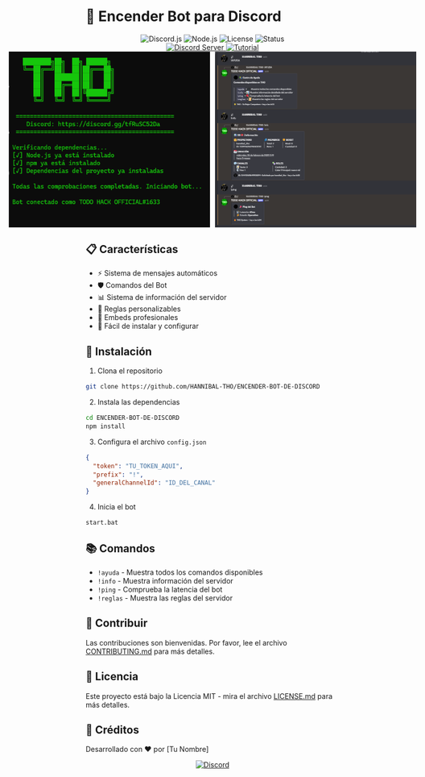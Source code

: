 # 🤖 Encender Bot para Discord

<div align="center">
  <img src="https://img.shields.io/badge/Discord.js-v14-blue.svg" alt="Discord.js">
  <img src="https://img.shields.io/badge/Node.js-v18-green.svg" alt="Node.js">
  <img src="https://img.shields.io/badge/License-MIT-yellow.svg" alt="License">
  <img src="https://img.shields.io/badge/Status-Active-success.svg" alt="Status">
</div>

<div align="center">
  <a href="https://discord.gg/tfRuSC52Da">
    <img src="https://img.shields.io/badge/Discord-Unirse_al_Servidor-%237289DA.svg?style=for-the-badge&logo=discord&logoColor=white" alt="Discord Server">
  </a>
  <a href="https://youtu.be/tutorial-id">
    <img src="https://img.shields.io/badge/YouTube-Tutorial_de_Instalación-%23FF0000.svg?style=for-the-badge&logo=youtube&logoColor=white" alt="Tutorial">
  </a>
</div>

<div align="center" style="display: flex; justify-content: center; gap: 10px;">
  <img src="./img/preview1.png" width="400" alt="Preview Bot">
  <img src="./img/preview2.png" width="400" alt="Preview Comandos">
</div>

## 📋 Características

- ⚡ Sistema de mensajes automáticos
- 🛡️ Comandos del Bot
- 📊 Sistema de información del servidor
- 📜 Reglas personalizables
- 🎨 Embeds profesionales
- 🚀 Fácil de instalar y configurar

## 🔧 Instalación

1. Clona el repositorio
```bash
git clone https://github.com/HANNIBAL-THO/ENCENDER-BOT-DE-DISCORD
```

2. Instala las dependencias
```bash
cd ENCENDER-BOT-DE-DISCORD
npm install
```

3. Configura el archivo `config.json`
```json
{
  "token": "TU_TOKEN_AQUI",
  "prefix": "!",
  "generalChannelId": "ID_DEL_CANAL"
}
```

4. Inicia el bot
```bash
start.bat
```

## 📚 Comandos

- `!ayuda` - Muestra todos los comandos disponibles
- `!info` - Muestra información del servidor
- `!ping` - Comprueba la latencia del bot
- `!reglas` - Muestra las reglas del servidor

## 🤝 Contribuir

Las contribuciones son bienvenidas. Por favor, lee el archivo [CONTRIBUTING.md](CONTRIBUTING.md) para más detalles.

## 📝 Licencia

Este proyecto está bajo la Licencia MIT - mira el archivo [LICENSE.md](LICENSE.md) para más detalles.

## 🌟 Créditos

Desarrollado con ❤️ por [Tu Nombre]

<div align="center">
  <a href="https://discord.gg/tfRuSC52Da">
    <img src="https://img.shields.io/discord/SERVER_ID?color=7289da&logo=discord&logoColor=white" alt="Discord">
  </a>
</div>
